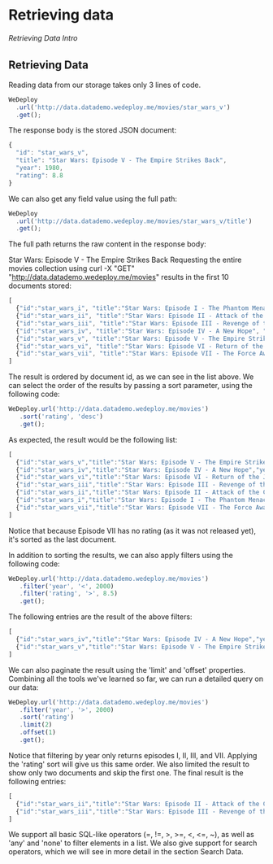 # Retrieving data

###### Retrieving Data Intro

<!-- <article id="retrieving-data"> -->

## Retrieving Data

Reading data from our storage takes only 3 lines of code.

```js
WeDeploy
  .url('http://data.datademo.wedeploy.me/movies/star_wars_v')
  .get();
```

The response body is the stored JSON document:

```js
{
  "id": "star_wars_v",
  "title": "Star Wars: Episode V - The Empire Strikes Back",
  "year": 1980,
  "rating": 8.8
}
```

We can also get any field value using the full path:

```js
WeDeploy
  .url('http://data.datademo.wedeploy.me/movies/star_wars_v/title')
  .get();
```

The full path returns the raw content in the response body:

Star Wars: Episode V - The Empire Strikes Back
Requesting the entire movies collection using curl -X "GET" "http://data.datademo.wedeploy.me/movies" results in the first 10 documents stored:

```js
[
  {"id":"star_wars_i", "title":"Star Wars: Episode I - The Phantom Menace", "year":1999, "rating":6.5},
  {"id":"star_wars_ii", "title":"Star Wars: Episode II - Attack of the Clones", "year":2002, "rating":6.7},
  {"id":"star_wars_iii", "title":"Star Wars: Episode III - Revenge of the Sith", "year":2005, "rating":7.7},
  {"id":"star_wars_iv", "title":"Star Wars: Episode IV - A New Hope", "year":1977, "rating":8.7},
  {"id":"star_wars_v", "title":"Star Wars: Episode V - The Empire Strikes Back", "year":1980, "rating":8.8},
  {"id":"star_wars_vi", "title":"Star Wars: Episode VI - Return of the Jedi", "year":1983, "rating":8.4},
  {"id":"star_wars_vii", "title":"Star Wars: Episode VII - The Force Awakens", "year":2015}
]
```

The result is ordered by document id, as we can see in the list above. We can select the order of the results by passing a sort parameter, using the following code:

```js
WeDeploy.url('http://data.datademo.wedeploy.me/movies')
   .sort('rating', 'desc')
   .get();
```

As expected, the result would be the following list:

```js
[
  {"id":"star_wars_v","title":"Star Wars: Episode V - The Empire Strikes Back","year":1980,"rating":8.8},
  {"id":"star_wars_iv","title":"Star Wars: Episode IV - A New Hope","year":1977,"rating":8.7},
  {"id":"star_wars_vi","title":"Star Wars: Episode VI - Return of the Jedi","year":1983,"rating":8.4},
  {"id":"star_wars_iii","title":"Star Wars: Episode III - Revenge of the Sith","year":2005,"rating":7.7},
  {"id":"star_wars_ii","title":"Star Wars: Episode II - Attack of the Clones","year":2002,"rating":6.7},
  {"id":"star_wars_i","title":"Star Wars: Episode I - The Phantom Menace","year":1999,"rating":6.5},
  {"id":"star_wars_vii","title":"Star Wars: Episode VII - The Force Awakens","year":2015}
]
```

Notice that because Episode VII has no rating (as it was not released yet), it's sorted as the last document.

In addition to sorting the results, we can also apply filters using the following code:

```js
WeDeploy.url('http://data.datademo.wedeploy.me/movies')
   .filter('year', '<', 2000)
   .filter('rating', '>', 8.5)
   .get();
```

The following entries are the result of the above filters:

```js
[
  {"id":"star_wars_iv","title":"Star Wars: Episode IV - A New Hope","year":1977,"rating":8.7},
  {"id":"star_wars_v","title":"Star Wars: Episode V - The Empire Strikes Back","year":1980,"rating":8.8}
]
```

We can also paginate the result using the 'limit' and 'offset' properties. Combining all the tools we've learned so far, we can run a detailed query on our data:

```js
WeDeploy.url('http://data.datademo.wedeploy.me/movies')
   .filter('year', '>', 2000)
   .sort('rating')
   .limit(2)
   .offset(1)
   .get();
```

Notice that filtering by year only returns episodes I, II, III, and VII. Applying the 'rating' sort will give us this same order. We also limited the result to show only two documents and skip the first one. The final result is the following entries:

```js
[
  {"id":"star_wars_ii","title":"Star Wars: Episode II - Attack of the Clones","year":2002,"rating":6.7},
  {"id":"star_wars_iii","title":"Star Wars: Episode III - Revenge of the Sith","year":2005,"rating":7.7}
]
```

We support all basic SQL-like operators (=, !=, >, >=, <, <=, ~), as well as 'any' and 'none' to filter elements in a list. We also give support for search operators, which we will see in more detail in the section Search Data.

<!-- </article> -->
